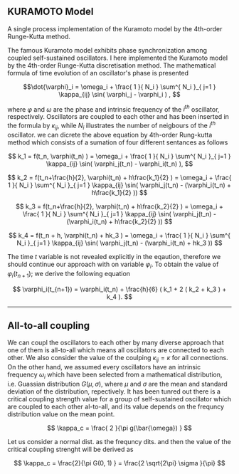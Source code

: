 ## KURAMOTO Model
A single process implementation of the Kuramoto model by the 4th-order Runge-Kutta method.

The famous Kuramoto model exhibits phase synchronization among coupled self-sustained oscillators. I here implemented the Kuramoto model by the 4th-order Runge-Kutta discretisation method. The mathematical formula of time evolution of an oscillator's phase is presented

$$\dot{\varphi}_i = \omega_i + \frac{ 1 }{ N_i } \sum^{ N_i }_{ j=1 } \kappa_{ij} \sin( \varphi_j - \varphi_i )  , $$

where $\varphi$ and $\omega$ are the phase and intrinsic frequency of the $i^{th}$ oscillator, respectively. Oscillators are coupled to each other and has been inserted in the formula by $\kappa_{ij}$, while $N_i$ illustrates the number of neigbours of the $i^{th}$ oscillator. we can dicrete the above equation by 4th-order Rung-kutta method which consists of a sumation of four different sentances as follows

$$ k_1 = f(t_n, \varphi(t_n) ) = \omega_i + \frac{ 1 }{ N_i } \sum^{ N_i }_{ j=1 } \kappa_{ij} \sin( \varphi_j(t_n) - \varphi_i(t_n) ), $$

$$ k_2 = f(t_n+\frac{h}{2}, \varphi(t_n) + h\frac{k_1}{2} ) = \omega_i + \frac{ 1 }{ N_i } \sum^{ N_i }_{ j=1 } \kappa_{ij} \sin( \varphi_j(t_n) - (\varphi_i(t_n) + h\frac{k_1}{2} )) $$

$$ k_3 = f(t_n+\frac{h}{2}, \varphi(t_n) + h\frac{k_2}{2} ) = \omega_i + \frac{ 1 }{ N_i } \sum^{ N_i }_{ j=1 } \kappa_{ij} \sin( \varphi_j(t_n) - (\varphi_i(t_n) + h\frac{k_2}{2} )) $$

$$ k_4 = f(t_n + h, \varphi(t_n) + hk_3 ) = \omega_i + \frac{ 1 }{ N_i } \sum^{ N_i }_{ j=1 } \kappa_{ij} \sin( \varphi_j(t_n) - (\varphi_i(t_n) + hk_3 )) $$

The time $t$ variable is not revealed explicitly in the eqaution, therefore we should continue our approach with on variable $\varphi_i$. To obtain the value of $\varphi_i(t_{n+1})$; we derive the following equation

$$ \varphi_i(t_{n+1}) = \varphi_i(t_n) + \frac{h}{6} ( k_1 + 2 ( k_2 + k_3 ) + k_4 ). $$

-------

## All-to-all coupling
We can coupl the oscillators to each other by many diverse approach that one of them is all-to-all which means all oscillators are connected to each other.
We also consider the value of the coulping $\kappa_{ij} = \kappa$ for all connections. On the other hand, we assumed every oscillators have an intrinsic frequency $\omega_i$ which have been selected from a mathematical distribution, i.e. Guassian distribution $G(\mu, \sigma)$, where $\mu$ and $\sigma$ are the mean and standard deviation of the distribution, repectively. It has been tunred out there is a critical coupling strength value for a group of self-sustained oscillator which are coupled to each other al-to-all, and its value depends on the frequncy distribution value on the mean point. 

$$ \kappa_c = \frac{ 2 }{\pi g(\bar{\omega}) } $$

Let us consider a normal dist. as the frequncy dits. and then the value of the critical coupling strenght will be derived as

$$ \kappa_c = \frac{2}{\pi G(0, 1) } = \frac{2 \sqrt{2\pi} \sigma }{\pi} $$
